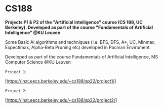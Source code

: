 # CS188
**Projects P1 &amp; P2 of the "Artificial Intelligence" course (CS 188, UC Berkeley). Developed as part of the course "Fundamentals of Artificial Intelligence" @KU Leuven**

Some Basic AI algorithms and techniques (i.e. BFS, DFS, A*, UC, Minmax, Expectimax, Alpha-Beta Pruning etc) developed in Pacman Enviroment.

Developed as part of the course Fundamentals of Artificial Intelligence, MS Computer Science @KU Leuven

`Project 1`:

[https://inst.eecs.berkeley.edu/~cs188/sp22/project1/]

`Project 2`:

[https://inst.eecs.berkeley.edu/~cs188/sp22/project2/]
